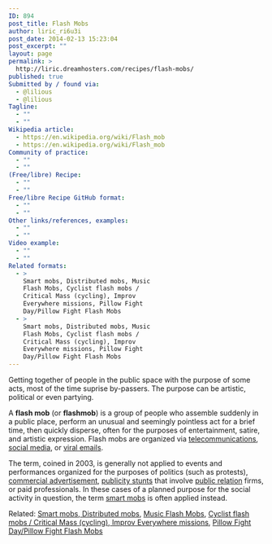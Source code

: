 ```yaml
---
ID: 894
post_title: Flash Mobs
author: liric_ri6u3i
post_date: 2014-02-13 15:23:04
post_excerpt: ""
layout: page
permalink: >
  http://liric.dreamhosters.com/recipes/flash-mobs/
published: true
Submitted by / found via:
  - @lilious
  - @lilious
Tagline:
  - ""
  - ""
Wikipedia article:
  - https://en.wikipedia.org/wiki/Flash_mob
  - https://en.wikipedia.org/wiki/Flash_mob
Community of practice:
  - ""
  - ""
(Free/libre) Recipe:
  - ""
  - ""
Free/libre Recipe GitHub format:
  - ""
  - ""
Other links/references, examples:
  - ""
  - ""
Video example:
  - ""
  - ""
Related formats:
  - >
    Smart mobs, Distributed mobs, Music
    Flash Mobs, Cyclist flash mobs /
    Critical Mass (cycling), Improv
    Everywhere missions, Pillow Fight
    Day/Pillow Fight Flash Mobs
  - >
    Smart mobs, Distributed mobs, Music
    Flash Mobs, Cyclist flash mobs /
    Critical Mass (cycling), Improv
    Everywhere missions, Pillow Fight
    Day/Pillow Fight Flash Mobs
---
```

Getting together of people in the public space with the purpose of some acts, most of the time suprise by-passers. The purpose can be artistic, political or even partying.

A <b>flash mob</b> (or <b>flashmob</b>) is a group of people who assemble suddenly in a public place, perform an unusual and seemingly pointless act for a brief time, then quickly disperse, often for the purposes of entertainment, satire, and artistic expression. Flash mobs are organized via <a title="Telecommunication" href="https://en.wikipedia.org/wiki/Telecommunication">telecommunications</a>, <a title="Social media" href="https://en.wikipedia.org/wiki/Social_media">social media</a>, or <a title="Viral email" href="https://en.wikipedia.org/wiki/Viral_email">viral emails</a>.

The term, coined in 2003, is generally not applied to events and performances organized for the purposes of politics (such as protests), <a class="mw-redirect" title="Commercial advertisement" href="https://en.wikipedia.org/wiki/Commercial_advertisement">commercial advertisement</a>, <a class="mw-redirect" title="Publicity stunts" href="https://en.wikipedia.org/wiki/Publicity_stunts">publicity stunts</a> that involve <a class="mw-redirect" title="Public relation" href="https://en.wikipedia.org/wiki/Public_relation">public relation</a> firms, or paid professionals. In these cases of a planned purpose for the social activity in question, the term <a title="Smart Mob" href="http://www.co-creative-recipes.cc/recipes/smart-mob/">smart mobs</a> is often applied instead.

Related: <a title="Smart Mob" href="http://www.co-creative-recipes.cc/recipes/smart-mob/">Smart mobs, </a><a href="http://www.co-creative-recipes.cc/recipes/distributed-mobs/">Distributed mobs</a>, <a title="Music Flash Mob" href="http://www.co-creative-recipes.cc/recipes/music-flash-mob/">Music Flash Mobs</a>, <a href="http://www.co-creative-recipes.cc/recipes/cyclist-flash-mobs-critical-mass-cycling/">Cyclist flash mobs / Critical Mass (cycling), </a><a title="Improv Everywhere Missions" href="http://www.co-creative-recipes.cc/recipes/improv-everywhere-missions/">Improv Everywhere missions</a>, <a title="Pillow Fight Day" href="http://www.co-creative-recipes.cc/recipes/pillow-fight-day/">Pillow Fight Day/Pillow Fight Flash Mobs</a>

&nbsp;